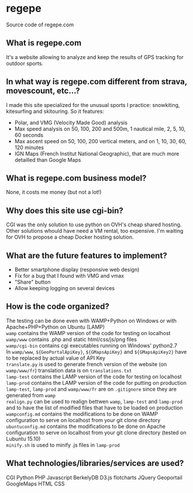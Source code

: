 # regepe
Source code of regepe.com

## What is regepe.com
It's a website allowing to analyze and keep the results of GPS tracking for outdoor sports.

## In what way is regepe.com different from strava, movescount, etc...?
I made this site specialized for the unusual sports I practice: snowkiting, kitesurfing and skitouring.
So it features:
* Polar, and VMG (Velocity Made Good) analysis
* Max speed analysis on 50, 100, 200 and 500m, 1 nautical mile, 2, 5, 10, 60 seconds
* Max ascent speed on 50, 100, 200 vertical meters, and on 1, 10, 30, 60, 120 minutes
* IGN Maps (French Institut National Geographic), that are much more detailled than Google Maps

## What is regepe.com business model?
None, it costs me money (but not a lot!)

## Why does this site use cgi-bin?
CGI was the only solution to use python on OVH's cheap shared hosting. Other solutions whould have need a VM rental, too expensive. I'm waiting for OVH to propose a cheap Docker hosting solution.

## What are the future features to implement?
* Better smartphone display (responsive web design)
* Fix for a bug that I found with VMG and vmax
* "Share" button
* Allow keeping logging on several devices

## How is the code organized?
The testing can be done even with WAMP+Python on Windows or with Apache+PHP+Python on Ubuntu (LAMP)  
`wamp` contains the WAMP version of the code for testing on localhost  
`wamp/www` contains .php and static html/css/js/png files  
`wamp/cgi-bin` contains cgi executables running on Windows' python2.7  
In `wamp/www`, `${GeoPortalApiKey}`, `${GMapsApiKey}` and `${GMapsApiKey2}` have to be replaced by actual value of API Key  
`translate.py` is used to generate french version of the website (on `wamp/www/fr`) translation data is on `translations.txt`  
`lamp-test` contains the LAMP version of the code for testing on localhost  
`lamp-prod` contains the LAMP version of the code for putting on production  
`lamp-test`, `lamp-prod` and `wamp/www/fr` are on `.gitignore` since they are generated from `wamp`  
`realign.py` can be used to realign bettwen `wamp`, `lamp-test` and `lamp-prod` and to have the list of modified files that have to be loaded on production  
`wampconfig.md` contains the modifications to be done on WAMP configuration to serve on localhost from your git clone directory  
`ubuntuconfig.md` contains the modifications to be done on Apache configuration to serve on localhost from your git clone directory (tested on Lubuntu 15.10)  
`minify.sh` is used to minify .js files in `lamp-prod`  

## What technologies/libraries/services are used?
CGI Python PHP Javascript BerkelyDB D3.js flotcharts JQuery Geoportail GoogleMaps HTML CSS
